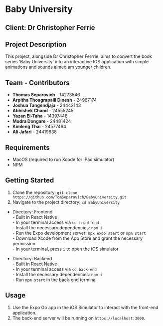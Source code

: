 # Baby University

## Client: Dr Christopher Ferrie

## Project Description
This project, alongside Dr Christopher Ferrrie, aims to convert the book series 'Baby University' into an interactive IOS application with simple animations and sounds aimed am younger children.
## Team - Contributors
- **Thomas Separovich** - 14273546
- **Arpitha Thoagrapalli Dinesh** - 24967174
- **Joshua Tangendjaja** - 24442143
- **Abhishek Chand** - 24555245
- **Yazan El-Taha** - 14397448
- **Mudra Dongare** - 24481424
- **Kimleng Thai** - 24577494
- **Ali Jafari** - 24419638

## Requirements 
- MacOS (required to run Xcode for iPad simulator)
- NPM 

## Getting Started
1. Clone the repository: `git clone https://github.com/TomSeparovich/BabyUniversity.git`
2. Navigate to the project directory: `cd BabyUniversity`
- Directory: Frontend <br>
      - Built in React Native <br>
      - In your terminal access via `cd front-end` <br>
      - Install the necessary dependencies: `npm i` <br>
      - Run the Expo development server: `npx expo start` or `npm start` <br>
      - Download Xcode from the App Store and grant the necessary permission <br>
      - In your terminal, press `i` to open the iOS simulator <br>
  
- Directory: Backend <br>
      - Built in React Native <br>
      - In your terminal access via `cd back-end` <br>
      - Install the necessary dependencies: `npm i` <br>
      - Run `npm start` in the back-end terminal <br>

## Usage
1. Use the Expo Go app in the iOS Simulator to interact with the front-end application.
2. The back-end server will be running on `https://localhost:3000`.

